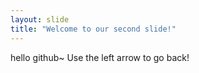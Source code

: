 ```yaml
---
layout: slide
title: "Welcome to our second slide!"
---
```

hello github~
Use the left arrow to go back!
